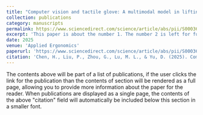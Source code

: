 ```yaml
---
title: "Computer vision and tactile glove: A multimodal model in lifting task risk assessment"
collection: publications
category: manuscripts
permalink: https://www.sciencedirect.com/science/article/abs/pii/S0003687025000493
excerpt: 'This paper is about the number 1. The number 2 is left for future work.'
date: 2025
venue: 'Applied Ergonomics'
paperurl: 'https://www.sciencedirect.com/science/article/abs/pii/S0003687025000493'
citation: 'Chen, H., Liu, P., Zhou, G., Lu, M. L., & Yu, D. (2025). Computer vision and tactile glove: A multimodal model in lifting task risk assessment. Applied Ergonomics, 127, 104513.'
---
```

The contents above will be part of a list of publications, if the user clicks the link for the publication than the contents of section will be rendered as a full page, allowing you to provide more information about the paper for the reader. When publications are displayed as a single page, the contents of the above "citation" field will automatically be included below this section in a smaller font.
